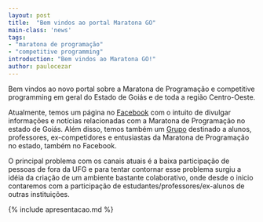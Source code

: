 ```yaml
---
layout: post
title:  "Bem vindos ao portal Maratona GO"
main-class: 'news'
tags:
- "maratona de programação"
- "competitive programming"
introduction: "Bem vindos ao Maratona GO!"
author: paulocezar
---
```


Bem vindos ao novo portal sobre a Maratona de Programação e competitive
programming em geral do Estado de Goiás e de toda a região Centro-Oeste.

Atualmente, temos um página no [Facebook][fb-page] com o intuito de divulgar
informações e notícias relacionadas com a Maratona de Programação no estado
de Goiás. Além disso, temos também um [Grupo][fb-group] destinado a alunos,
professores, ex-competidores e entusiastas da Maratona de Programação no
estado, também no Facebook. 

O principal problema com os canais atuais é a baixa participação de pessoas
de fora da UFG e para tentar contornar esse problema surgiu a idéia da criação
de um ambiente bastante colaborativo, onde desde o inicio contaremos com a
participação de estudantes/professores/ex-alunos de outras instituições.

{% include apresentacao.md %}

[fb-page]:	https://www.facebook.com/maratonago/		
[fb-group]:	https://www.facebook.com/groups/maratonago/ 
